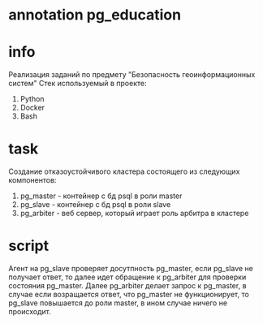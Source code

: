 # annotation pg_education

# info 
Реализация заданий по предмету "Безопасность геоинформационных систем"
Стек используемый в проекте:
1. Python
2. Docker
3. Bash

# task
Создание отказоустойчивого кластера состоящего из следующих компонентов: 
1. pg_master - контейнер с бд psql в роли master
2. pg_slave - контейнер с бд psql в роли slave
3. pg_arbiter - веб сервер, который играет роль арбитра в кластере

# script
Агент на pg_slave проверяет досутпность pg_master, если pg_slave не получает ответ, то далее идет обращение к pg_arbiter для проверки состояния pg_master. Далее pg_arbiter делает запрос к pg_master, в случае если возращается ответ, что pg_master не функционирует, то pg_slave повышается до роли master, в ином случае ничего не происходит.
